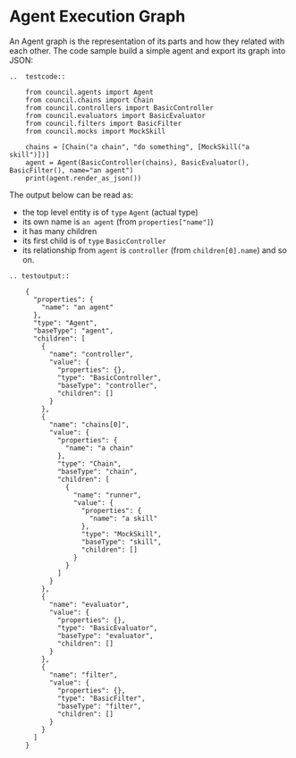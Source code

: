 # Agent Execution Graph

An Agent graph is the representation of its parts and how they related with each other.
The code sample build a simple agent and export its graph into JSON:

```{eval-rst}
..  testcode::

    from council.agents import Agent
    from council.chains import Chain
    from council.controllers import BasicController
    from council.evaluators import BasicEvaluator
    from council.filters import BasicFilter
    from council.mocks import MockSkill

    chains = [Chain("a chain", "do something", [MockSkill("a skill")])]
    agent = Agent(BasicController(chains), BasicEvaluator(), BasicFilter(), name="an agent")
    print(agent.render_as_json())
```

The output below can be read as:
- the top level entity is of `type` `Agent` (actual type)
- its own name is `an agent` (from `properties["name"]`)
- it has many children
- its first child is of `type` `BasicController`
- its relationship from `agent` is `controller` (from `children[0].name`)
and so on.

```{eval-rst}
.. testoutput::

    {
      "properties": {
        "name": "an agent"
      },
      "type": "Agent",
      "baseType": "agent",
      "children": [
        {
          "name": "controller",
          "value": {
            "properties": {},
            "type": "BasicController",
            "baseType": "controller",
            "children": []
          }
        },
        {
          "name": "chains[0]",
          "value": {
            "properties": {
              "name": "a chain"
            },
            "type": "Chain",
            "baseType": "chain",
            "children": [
              {
                "name": "runner",
                "value": {
                  "properties": {
                    "name": "a skill"
                  },
                  "type": "MockSkill",
                  "baseType": "skill",
                  "children": []
                }
              }
            ]
          }
        },
        {
          "name": "evaluator",
          "value": {
            "properties": {},
            "type": "BasicEvaluator",
            "baseType": "evaluator",
            "children": []
          }
        },
        {
          "name": "filter",
          "value": {
            "properties": {},
            "type": "BasicFilter",
            "baseType": "filter",
            "children": []
          }
        }
      ]
    }
```
